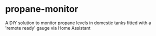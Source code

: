 # propane-monitor
A DIY solution to monitor propane levels in domestic tanks fitted with a 'remote ready' gauge via Home Assistant
